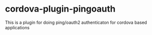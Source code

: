 # cordova-plugin-pingoauth
This is a plugin for doing ping/oauth2 authenticaton for cordova based applications
